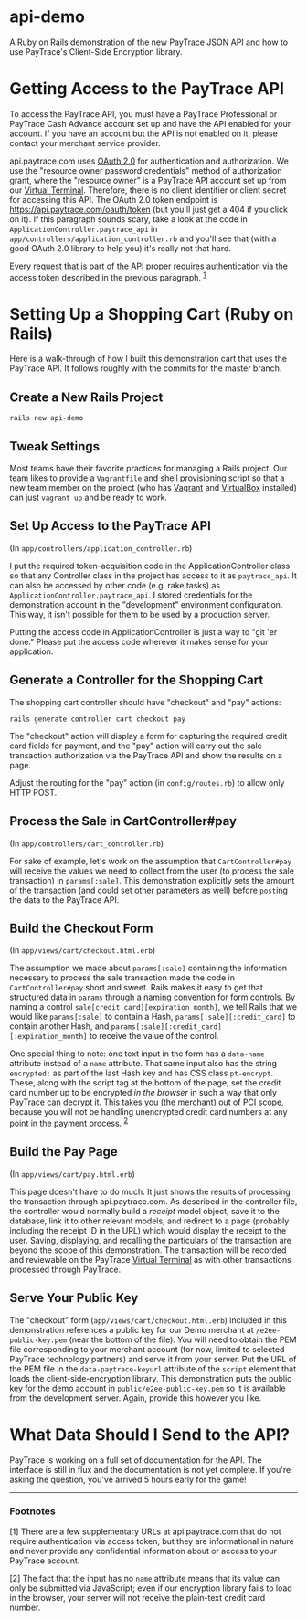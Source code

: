 api-demo
========

A Ruby on Rails demonstration of the new PayTrace JSON API and how to use
PayTrace's Client-Side Encryption library.

Getting Access to the PayTrace API
==================================

To access the PayTrace API, you must have a PayTrace Professional or PayTrace Cash Advance account
set up and have the API enabled for your account.  If you have an account but the API is not enabled
on it, please contact your merchant service provider.

api.paytrace.com uses [OAuth 2.0][] for authentication and authorization.  We use
the "resource owner password credentials" method of authorization grant, where the
"resource owner" is a PayTrace API account set up from our [Virtual Terminal][].  Therefore,
there is no client identifier or client secret for accessing this API.  The OAuth 2.0
token endpoint is https://api.paytrace.com/oauth/token (but you'll just get a 404 if
you click on it).  If this paragraph sounds scary, take a look at the code in
`ApplicationController.paytrace_api` in `app/controllers/application_controller.rb`
and you'll see that (with a good OAuth 2.0 library to help you) it's really not that hard.

Every request that is part of the API proper requires authentication via the
access token described in the previous paragraph.  <sup>[1](#user-content-fn1)</sup>

Setting Up a Shopping Cart (Ruby on Rails)
==========================================

Here is a walk-through of how I built this demonstration cart that uses the
PayTrace API.  It follows roughly with the commits for the master branch.

## Create a New Rails Project

    rails new api-demo

## Tweak Settings

Most teams have their favorite practices for managing a Rails project.  Our team likes to
provide a `Vagrantfile` and shell provisioning script so that a new team member on the
project (who has [Vagrant][] and [VirtualBox][] installed) can just `vagrant up` and be ready to
work.

## Set Up Access to the PayTrace API

(In `app/controllers/application_controller.rb`)

I put the required token-acquisition code in the ApplicationController class so that
any Controller class in the project has access to it as `paytrace_api`.  It can also
be accessed by other code (e.g. rake tasks) as `ApplicationController.paytrace_api`.
I stored credentials for the demonstration account in the "development" environment
configuration.  This way, it isn't possible for them to be used by a production server.

Putting the access code in ApplicationController is just a way to "git 'er done."  Please
put the access code wherever it makes sense for your application.

## Generate a Controller for the Shopping Cart

The shopping cart controller should have "checkout" and "pay" actions:

    rails generate controller cart checkout pay

The "checkout" action will display a form for capturing the required credit card
fields for payment, and the "pay" action will carry out the sale transaction authorization
via the PayTrace API and show the results on a page.

Adjust the routing for the "pay" action (in `config/routes.rb`) to allow only HTTP POST.

## Process the Sale in CartController#pay

(In `app/controllers/cart_controller.rb`)

For sake of example, let's work on the assumption that `CartController#pay` will receive
the values we need to collect from the user (to process the sale transaction) in
`params[:sale]`.  This demonstration explicitly sets the amount of the transaction
(and could set other parameters as well) before `post`ing the data to the PayTrace API.

## Build the Checkout Form

(In `app/views/cart/checkout.html.erb`)

The assumption we made about `params[:sale]` containing the information necessary to
process the sale transaction made the code in `CartController#pay` short and sweet.  Rails
makes it easy to get that structured data in `params` through a [naming convention][param-naming] for
form controls.  By naming a control `sale[credit_card][expiration_month]`, we tell Rails that
we would like `params[:sale]` to contain a Hash, `params[:sale][:credit_card]` to contain
another Hash, and `params[:sale][:credit_card][:expiration_month]` to receive the value of
the control.

One special thing to note: one text input in the form has a `data-name` attribute instead of a
`name` attribute.  That same input also has the string `encrypted:` as part of the last Hash
key and has CSS class `pt-encrypt`.  These, along with the script tag at the bottom of the page,
set the credit card number up to be encrypted *in the browser* in such a way that only
PayTrace can decrypt it.  This takes you (the merchant) out of PCI scope, because you will
not be handling unencrypted credit card numbers at any point in the payment
process.  <sup>[2](#user-content-fn2)</sup>

## Build the Pay Page

(In `app/views/cart/pay.html.erb`)

This page doesn't have to do much. It just shows the results of processing the
transaction through api.paytrace.com. As described in the controller file, the
controller would normally build a *receipt* model object, save it to the
database, link it to other relevant models, and redirect to a page (probably
including the receipt ID in the URL) which would display the receipt to the
user. Saving, displaying, and recalling the particulars of the transaction are
beyond the scope of this demonstration. The transaction will be recorded and
reviewable on the PayTrace [Virtual Terminal][] as with other transactions processed
through PayTrace.

## Serve Your Public Key

The "checkout" form (`app/views/cart/checkout.html.erb`) included in this demonstration
references a public key for our Demo merchant at `/e2ee-public-key.pem` (near the bottom
of the file).  You will need to obtain the PEM file corresponding to your merchant
account (for now, limited to selected PayTrace technology partners) and serve it from your
server.  Put the URL of the PEM file in the `data-paytrace-keyurl` attribute of the
`script` element that loads the client-side-encryption library.  This demonstration puts
the public key for the demo account in `public/e2ee-public-key.pem` so it is available
from the development server.  Again, provide this however you like.

What Data Should I Send to the API?
===================================

PayTrace is working on a full set of documentation for the API.  The interface is still
in flux and the documentation is not yet complete.  If you're asking the question, you've
arrived 5 hours early for the game!

- - - - - - -

### Footnotes

<a name="fn1">\[1\]</a> There are a few supplementary URLs at api.paytrace.com that do not
require authentication via access token, but they are informational in nature and never provide any
confidential information about or access to your PayTrace account.

<a name="fn2">\[2\]</a> The fact that the input has no `name` attribute means that its
value can only be submitted via JavaScript; even if our encryption library fails to
load in the browser, your server will not receive the plain-text credit card number.




[OAuth 2.0]: http://oauth.net/2/
[Vagrant]: https://www.vagrantup.com
[VirtualBox]: https://www.virtualbox.org
[Virtual Terminal]: https://www.paytrace.com
[param-naming]: http://guides.rubyonrails.org/action_controller_overview.html#hash-and-array-parameters
